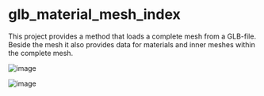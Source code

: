 # glb_material_mesh_index

This project provides a method that loads a complete mesh from a GLB-file. Beside the mesh it also provides data for materials and inner meshes within the complete mesh.

![image](https://github.com/emirng/glb_material_mesh_index/assets/135670768/f9b90d06-542a-4078-b97b-9a9c09f97958)


![image](https://github.com/emirng/glb_material_mesh_index/assets/135670768/62a7ed8b-d176-4a40-805c-642e5714bf56)
